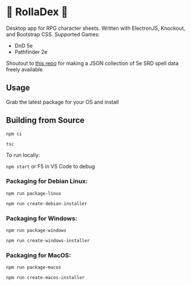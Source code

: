 # 🎲 RollaDex 🎲
Desktop app for RPG character sheets.  Written with ElectronJS, Knockout, and Bootstrap CSS.
Supported Games:
- DnD 5e
- Pathfinder 2e

Shoutout to [this repo](https://github.com/vorpalhex/srd_spells) for making a JSON collection of 5e SRD spell data freely available

## Usage
Grab the latest package for your OS and install

## Building from Source
`npm ci`

`tsc`

To run locally:

`npm start` or F5 in VS Code to debug

### Packaging for Debian Linux:

`npm run package-linux`

`npm run create-debian-installer`

### Packaging for Windows:

`npm run package-windows`

`npm run create-windows-installer`

### Packaging for MacOS:

`npm run package-macos`

`npm run create-macos-installer`